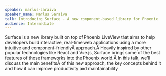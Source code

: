 ```yaml
---
speaker: marlus-saraiva
speaker_name: Marlus Saraiva
talk: Introducing Surface - A new component-based library for Phoenix
audience: Intermediate
---
```

<p>Surface is a new library built on top of Phoenix LiveView that aims to help developers build interactive, real-time web applications using a more intuitive and component-friendlyÂ approach.Â Heavily inspired by other popular technologies like React and Vue.js, Surface brings some of the best features of those frameworks into the Phoenix world.Â In this talk, we'll discuss the main benefitsÂ of this new approach, the key concepts behind it and how it can improve productivity and maintainability</p>
